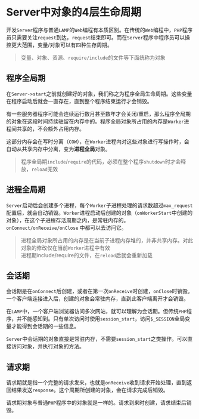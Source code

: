 # Server中对象的4层生命周期

开发`Server`程序与普通`LAMP`的`Web`编程有本质区别。在传统的`Web`编程中，`PHP`程序员只需要关注`request`到达，`request`结束即可。而在`Server`程序中程序员可以操控更大范围，变量/对象可以有四种生存周期。

> 变量、对象、资源、`require/include`的文件等下面统称为对象


程序全局期
-----
在`Server->start`之前就创建好的对象，我们称之为程序全局生命周期。这些变量在程序启动后就会一直存在，直到整个程序结束运行才会销毁。

有一些服务器程序可能会连续运行数月甚至数年才会关闭/重启，那么程序全局期的对象在这段时间持续驻留在内存中的。程序全局对象所占用的内存是`Worker`进程间共享的，不会额外占用内存。

这部分内存会在写时分离（`COW`），在`Worker`进程内对这些对象进行写操作时，会自动从共享内存中分离，变为**进程全局**对象。

> 程序全局期`include`/`require`的代码，必须在整个程序`shutdown`时才会释放，`reload`无效


进程全局期
-----
`Server`启动后会创建多个进程，每个`Worker`子进程处理的请求数超过`max_request`配置后，就会自动销毁。`Worker`进程启动后创建的对象（`onWorkerStart`中创建的对象），在这个子进程存活周期之内，是常驻内存的。`onConnect/onReceive/onClose` 中都可以去访问它。

> 进程全局对象所占用的内存是在当前子进程内存堆的，并非共享内存。对此对象的修改仅在当前`Worker`进程中有效   
> 进程期include/require的文件，在`reload`后就会重新加载  

会话期
-----
会话期是在`onConnect`后创建，或者在第一次`onReceive`时创建，`onClose`时销毁。一个客户端连接进入后，创建的对象会常驻内存，直到此客户端离开才会销毁。

在`LAMP`中，一个客户端浏览器访问多次网站，就可以理解为会话期。但传统`PHP`程序，并不能感知到。只有单次访问时使用`session_start`，访问`$_SESSION`全局变量才能得到会话期的一些信息。

`Server`中会话期的对象直接是常驻内存，不需要`session_start`之类操作。可以直接访问对象，并执行对象的方法。

请求期
----
请求期就是指一个完整的请求发来，也就是`onReceive`收到请求开始处理，直到返回结果发送`response`。这个周期所创建的对象，会在请求完成后销毁。

请求期对象与普通`PHP`程序中的对象就是一样的。请求到来时创建，请求结束后销毁。


